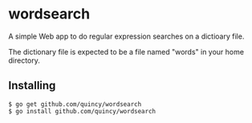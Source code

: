 wordsearch
==========
A simple Web app to do regular expression searches on a dictioary file.

The dictionary file is expected to be a file named "words" in your home
directory.

Installing
----------
    $ go get github.com/quincy/wordsearch
    $ go install github.com/quincy/wordsearch

